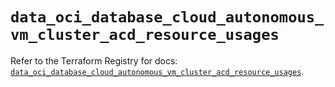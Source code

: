 # `data_oci_database_cloud_autonomous_vm_cluster_acd_resource_usages`

Refer to the Terraform Registry for docs: [`data_oci_database_cloud_autonomous_vm_cluster_acd_resource_usages`](https://registry.terraform.io/providers/oracle/oci/6.18.0/docs/data-sources/database_cloud_autonomous_vm_cluster_acd_resource_usages).

